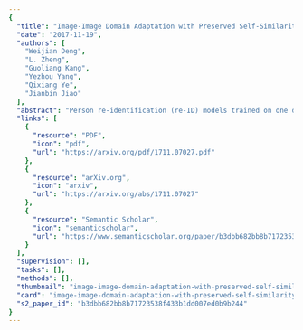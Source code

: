 ```yaml
---
{
  "title": "Image-Image Domain Adaptation with Preserved Self-Similarity and Domain-Dissimilarity for Person Re-identification",
  "date": "2017-11-19",
  "authors": [
    "Weijian Deng",
    "L. Zheng",
    "Guoliang Kang",
    "Yezhou Yang",
    "Qixiang Ye",
    "Jianbin Jiao"
  ],
  "abstract": "Person re-identification (re-ID) models trained on one domain often fail to generalize well to another. In our attempt, we present a \"learning via translation\" framework. In the baseline, we translate the labeled images from source to target domain in an unsupervised manner. We then train re-ID models with the translated images by supervised methods. Yet, being an essential part of this framework, unsupervised image-image translation suffers from the information loss of source-domain labels during translation. Our motivation is two-fold. First, for each image, the discriminative cues contained in its ID label should be maintained after translation. Second, given the fact that two domains have entirely different persons, a translated image should be dissimilar to any of the target IDs. To this end, we propose to preserve two types of unsupervised similarities, 1) self-similarity of an image before and after translation, and 2) domain-dissimilarity of a translated source image and a target image. Both constraints are implemented in the similarity preserving generative adversarial network (SPGAN) which consists of an Siamese network and a CycleGAN. Through domain adaptation experiment, we show that images generated by SPGAN are more suitable for domain adaptation and yield consistent and competitive re-ID accuracy on two large-scale datasets.",
  "links": [
    {
      "resource": "PDF",
      "icon": "pdf",
      "url": "https://arxiv.org/pdf/1711.07027.pdf"
    },
    {
      "resource": "arXiv.org",
      "icon": "arxiv",
      "url": "https://arxiv.org/abs/1711.07027"
    },
    {
      "resource": "Semantic Scholar",
      "icon": "semanticscholar",
      "url": "https://www.semanticscholar.org/paper/b3dbb682bb8b71723538f433b1dd007ed0b9b244"
    }
  ],
  "supervision": [],
  "tasks": [],
  "methods": [],
  "thumbnail": "image-image-domain-adaptation-with-preserved-self-similarity-and-domain-dissimilarity-for-person-re-identification-thumb.jpg",
  "card": "image-image-domain-adaptation-with-preserved-self-similarity-and-domain-dissimilarity-for-person-re-identification-card.jpg",
  "s2_paper_id": "b3dbb682bb8b71723538f433b1dd007ed0b9b244"
}
---
```


